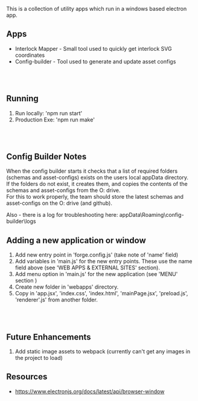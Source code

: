 This is a collection of utility apps which run in a windows based electron app.

## Apps
- Interlock Mapper - Small tool used to quickly get interlock SVG coordinates
- Config-builder - Tool used to generate and update asset configs
 
<br>
<br>


## Running
1.  Run locally: 'npm run start'
2.  Production Exe: 'npm run make'


<br>
<br>

## Config Builder Notes
When the config builder starts it checks that a list of required folders (schemas and asset-configs) exists on the users local appData directory.  
If the folders do not exist, it creates them, and copies the contents of the schemas and asset-configs from the O: drive.  
For this to work properly, the team should store the latest schemas and asset-configs on the O: drive (and github).

Also - there is a log for troubleshooting here:  appData\Roaming\config-builder\logs




## Adding a new application or window

1.  Add new entry point in 'forge.config.js' (take note of 'name' field)
2.  Add variables in 'main.js' for the new entry points.  These use the name field above (see 'WEB APPS & EXTERNAL SITES' section).
3.  Add menu option in 'main.js' for the new application (see 'MENU' section )
4.  Create new folder in 'webapps' directory.
5.  Copy in 'app.jsx', 'index.css', 'index.html', 'mainPage.jsx', 'preload.js', 'renderer'.js' from another folder.

<br>
<br>

## Future Enhancements

1.  Add static image assets to webpack (currently can't get any images in the project to load)



## Resources

- https://www.electronjs.org/docs/latest/api/browser-window